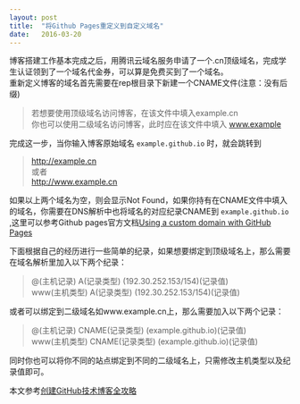 ```yaml
---
layout: post
title:  "将Github Pages重定义到自定义域名"
date:   2016-03-20
---
```

博客搭建工作基本完成之后，用腾讯云域名服务申请了一个.cn顶级域名，完成学生认证领到了一个域名代金券，可以算是免费买到了一个域名。  
重新定义博客的域名首先需要在rep根目录下新建一个CNAME文件(注意：没有后缀)  

 > 若想要使用顶级域名访问博客，在该文件中填入example.cn  
 > 你也可以使用二级域名访问博客，此时应在该文件中填入 www.example  

完成这一步，当你输入博客原始域名 `example.github.io` 时，就会跳转到 

 > http://example.cn  
 > 或者  
 > http://www.example.cn  

如果以上两个域名为空，则会显示Not Found，如果你持有在CNAME文件中填入的域名，你需要在DNS解析中也将域名的对应纪录CNAME到 `example.github.io` ,这里可以参考Github pages官方文档[Using a custom domain with GitHub Pages](https://help.github.com/articles/using-a-custom-domain-with-github-pages/)  

下面根据自己的经历进行一些简单的纪录，如果想要绑定到顶级域名上，那么需要在域名解析里加入以下两个纪录：  

> @(主机记录) A(记录类型) (192.30.252.153/154)(记录值)  
> www(主机类型) A(记录类型) (192.30.252.153/154)(记录值)  

或者可以绑定到二级域名如www.example.cn上，那么需要加入以下两个记录：  

> @(主机记录) CNAME(记录类型) (example.github.io)(记录值)  
> www(主机类型) CNAME(记录类型) (example.github.io)(记录值)  

同时你也可以将你不同的站点绑定到不同的二级域名上，只需修改主机类型以及纪录值即可。  

本文参考[创建GitHub技术博客全攻略](http://blog.csdn.net/renfufei/article/details/37725057)